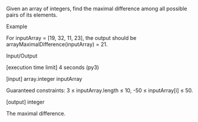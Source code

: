 Given an array of integers, find the maximal difference among all possible pairs of its elements.

Example

For inputArray = [19, 32, 11, 23], the output should be
arrayMaximalDifference(inputArray) = 21.

Input/Output

[execution time limit] 4 seconds (py3)

[input] array.integer inputArray

Guaranteed constraints:
3 ≤ inputArray.length ≤ 10,
-50 ≤ inputArray[i] ≤ 50.

[output] integer

The maximal difference.